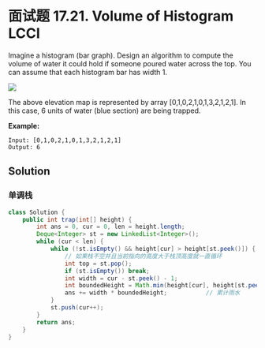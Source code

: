 # 面试题 17.21. Volume of Histogram LCCI

Imagine a histogram (bar graph). Design an algorithm to compute the volume of water it could hold if someone poured water across the top. You can assume that each histogram bar has width 1.

![](https://assets.leetcode-cn.com/aliyun-lc-upload/uploads/2018/10/22/rainwatertrap.png)

The above elevation map is represented by array [0,1,0,2,1,0,1,3,2,1,2,1]. In this case, 6 units of water (blue section) are being trapped.

**Example:**

```text
Input: [0,1,0,2,1,0,1,3,2,1,2,1]
Output: 6
```

## Solution

### 单调栈

```java
class Solution {
    public int trap(int[] height) {
        int ans = 0, cur = 0, len = height.length;
        Deque<Integer> st = new LinkedList<Integer>();
        while (cur < len) {
            while (!st.isEmpty() && height[cur] > height[st.peek()]) {
                // 如果栈不空并且当前指向的高度大于栈顶高度就一直循环
                int top = st.pop();
                if (st.isEmpty()) break;
                int width = cur - st.peek() - 1;
                int boundedHeight = Math.min(height[cur], height[st.peek()]) - height[top];
                ans += width * boundedHeight;			// 累计雨水
            }
            st.push(cur++);
        }
        return ans;
    }
}
```